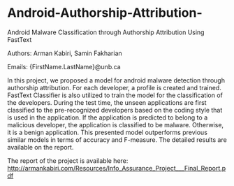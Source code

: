 # Android-Authorship-Attribution-
Android Malware Classification through Authorship Attribution Using FastText

Authors: Arman Kabiri, Samin Fakharian

Emails: {FirstName.LastName}@unb.ca

In this project, we proposed a model for android malware detection through authorship attribution. For each developer, a profile is created and trained. FastText Classifier is also utilized to train the model for the classification of the developers. During the test time, the unseen applications are first classified to the pre-recognized developers based on the coding style that is used in the application. If the application is predicted to belong to a malicious developer, the application is classified to be malware. Otherwise, it is a benign application. This presented model outperforms previous similar models in terms of accuracy and F-measure. The detailed results are available on the report.

The report of the project is available here: http://armankabiri.com/Resources/Info_Assurance_Project___Final_Report.pdf
